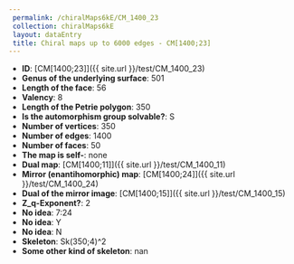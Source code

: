 ```yaml
--- 
 permalink: /chiralMaps6kE/CM_1400_23 
 collection: chiralMaps6kE
 layout: dataEntry
 title: Chiral maps up to 6000 edges - CM[1400;23]
---
```


- **ID**: [CM[1400;23]]({{ site.url }}/test/CM_1400_23)
- **Genus of the underlying surface**: 501
- **Length of the face**: 56
- **Valency**: 8
- **Length of the Petrie polygon**: 350
- **Is the automorphism group solvable?**: S
- **Number of vertices**: 350
- **Number of edges**: 1400
- **Number of faces**: 50
- **The map is self-**: none
- **Dual map**: [CM[1400;11]]({{ site.url }}/test/CM_1400_11)
- **Mirror (enantihomorphic) map**: [CM[1400;24]]({{ site.url }}/test/CM_1400_24)
- **Dual of the mirror image**: [CM[1400;15]]({{ site.url }}/test/CM_1400_15)
- **Z_q-Exponent?**: 2
- **No idea**:  7:24
- **No idea**: Y
- **No idea**: N
- **Skeleton**: Sk(350;4)^2
- **Some other kind of skeleton**: nan
